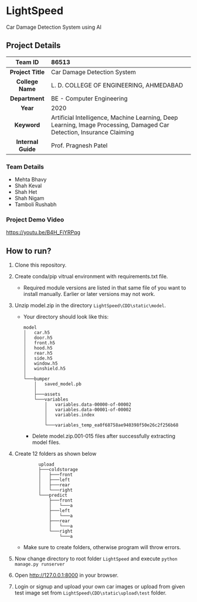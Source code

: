 # LightSpeed
 Car Damage Detection System using AI

## Project Details

| Team ID        | 86513 |
|:---:|:---|
| **Project Title**  | Car Damage Detection System |
| **College Name**   | L. D. COLLEGE OF ENGINEERING, AHMEDABAD |
| **Department**     | BE - Computer Engineering |
| **Year**           | 2020 |
| **Keyword**        | Artificial Intelligence, Machine Learning, Deep Learning, Image Processing, Damaged Car Detection, Insurance Claiming |
| **Internal Guide** | Prof. Pragnesh Patel |

### Team Details

- Mehta Bhavy
- Shah Keval
- Shah Het
- Shah Nigam
- Tamboli Rushabh

### Project Demo Video

https://youtu.be/B4H_FjYRPqg



## How to run?
1. Clone this repository.
2. Create conda/pip vitrual environment with requirements.txt file.
	- Required module versions are listed in that same file of you want to install manually. Earlier or later versions may not work.
3. Unzip model.zip in the directory `LightSpeed\CDD\static\model`.
	- Your directory should look like this:
		```
		model
		│   car.h5
		│   door.h5
		│   front.h5
		│   hood.h5
		│   rear.h5
		│   side.h5
		│   window.h5
		│   winshield.h5
		│
		└───bumper
			│   saved_model.pb
			│
			├───assets
			└───variables
				│   variables.data-00000-of-00002
				│   variables.data-00001-of-00002
				│   variables.index
				│
				└───variables_temp_ea0f68758ae940398f50e26c2f256b68
		```
		- Delete model.zip.001-015 files after successfully extracting model files.
4. Create 12 folders as shown below
   ```
			upload
			├───coldstorage
			│   ├───front
			│   ├───left
			│   ├───rear
			│   └───right
			└───predict
				├───front
				│   └───a
				├───left
				│   └───a
				├───rear
				│   └───a
				└───right
				    └───a
   ```
	- Make sure to create folders, otherwise program will throw errors.
	
5. Now change directory to root folder `LightSpeed` and execute `python manage.py runserver`
6. Open http://127.0.0.1:8000 in your browser.
7. Login or signup and upload your own car images or upload from given test image set from `LightSpeed\CDD\static\upload\test` folder.

